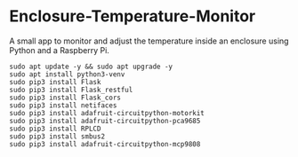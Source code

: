 # Enclosure-Temperature-Monitor
A small app to monitor and adjust the temperature inside an enclosure using Python and a Raspberry Pi.

````
sudo apt update -y && sudo apt upgrade -y
sudo apt install python3-venv
sudo pip3 install Flask
sudo pip3 install Flask_restful
sudo pip3 install Flask_cors
sudo pip3 install netifaces
sudo pip3 install adafruit-circuitpython-motorkit
sudo pip3 install adafruit-circuitpython-pca9685
sudo pip3 install RPLCD
sudo pip3 install smbus2
sudo pip3 install adafruit-circuitpython-mcp9808
````
